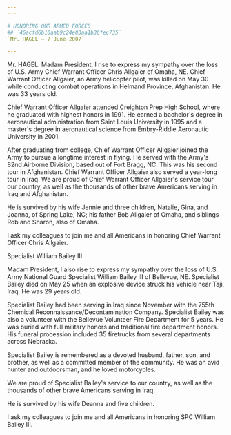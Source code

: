 ```yaml
---
---

# HONORING OUR ARMED FORCES
## `46acfd6b10aab9c24e03aa1b36fec735`
`Mr. HAGEL — 7 June 2007`

---
```



Mr. HAGEL. Madam President, I rise to express my sympathy over the 
loss of U.S. Army Chief Warrant Officer Chris Allgaier of Omaha, NE. 
Chief Warrant Officer Allgaier, an Army helicopter pilot, was killed on 
May 30 while conducting combat operations in Helmand Province, 
Afghanistan. He was 33 years old.

Chief Warrant Officer Allgaier attended Creighton Prep High School, 
where he graduated with highest honors in 1991. He earned a bachelor's 
degree in aeronautical administration from Saint Louis University in 
1995 and a master's degree in aeronautical science from Embry-Riddle 
Aeronautic University in 2001.

After graduating from college, Chief Warrant Officer Allgaier joined 
the Army to pursue a longtime interest in flying. He served with the 
Army's 82nd Airborne Division, based out of Fort Bragg, NC. This was 
his second tour in Afghanistan. Chief Warrant Officer Allgaier also 
served a year-long tour in Iraq. We are proud of Chief Warrant Officer 
Allgaier's service tour our country, as well as the thousands of other 
brave Americans serving in Iraq and Afghanistan.

He is survived by his wife Jennie and three children, Natalie, Gina, 
and Joanna, of Spring Lake, NC; his father Bob Allgaier of Omaha, and 
siblings Rob and Sharon, also of Omaha.

I ask my colleagues to join me and all Americans in honoring Chief 
Warrant Officer Chris Allgaier.












 Specialist William Bailey III


Madam President, I also rise to express my sympathy over the loss of 
U.S. Army National Guard Specialist William Bailey III of Bellevue, NE. 
Specialist Bailey died on May 25 when an explosive device struck his 
vehicle near Taji, Iraq. He was 29 years old.

Specialist Bailey had been serving in Iraq since November with the 
755th Chemical Reconnaissance/Decontamination Company. Specialist 
Bailey was also a volunteer with the Bellevue Volunteer Fire Department 
for 5 years. He was buried with full military honors and traditional 
fire department honors. His funeral procession included 35 firetrucks 
from several departments across Nebraska.

Specialist Bailey is remembered as a devoted husband, father, son, 
and brother, as well as a committed member of the community. He was an 
avid hunter and outdoorsman, and he loved motorcycles.

We are proud of Specialist Bailey's service to our country, as well 
as the thousands of other brave Americans serving in Iraq.

He is survived by his wife Deanna and five children.

I ask my colleagues to join me and all Americans in honoring SPC 
William Bailey III.
